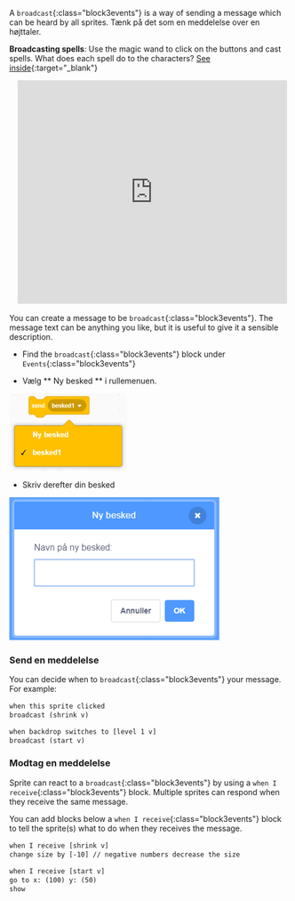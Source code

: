 A `broadcast`{:class="block3events"} is a way of sending a message which can be heard by all sprites. Tænk på det som en meddelelse over en højttaler.

**Broadcasting spells**: Use the magic wand to click on the buttons and cast spells. What does each spell do to the characters? [See inside](https://scratch.mit.edu/projects/518413238/editor){:target="_blank"}

<div class="scratch-preview" style="margin-left: 15px;">
  <iframe allowtransparency="true" width="485" height="402" src="https://scratch.mit.edu/projects/embed/518413238/?autostart=false" frameborder="0"></iframe>
</div>

You can create a message to be `broadcast`{:class="block3events"}. The message text can be anything you like, but it is useful to give it a sensible description.

+ Find the `broadcast`{:class="block3events"} block under `Events`{:class="block3events"}

+ Vælg ** Ny besked ** i rullemenuen.

![broadcast block dropdown](images/broadcast-block.png)

+ Skriv derefter din besked

![Create a broadcast](images/new-broadcast.png)

### Send en meddelelse

You can decide when to `broadcast`{:class="block3events"} your message. For example:

```blocks3
when this sprite clicked
broadcast (shrink v)
```

```blocks3
when backdrop switches to [level 1 v]
broadcast (start v)
```

### Modtag en meddelelse

Sprite can react to a `broadcast`{:class="block3events"} by using a `when I receive`{:class="block3events"} block. Multiple sprites can respond when they receive the same message.

You can add blocks below a `when I receive`{:class="block3events"} block to tell the sprite(s) what to do when they receives the message.

```blocks3
when I receive [shrink v]
change size by [-10] // negative numbers decrease the size
```

```blocks3
when I receive [start v]
go to x: (100) y: (50)
show
```